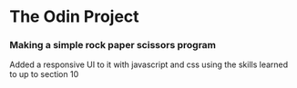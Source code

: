 # The Odin Project

### Making a simple rock paper scissors program

Added a responsive UI to it with javascript and css using the skills learned to up to section 10
